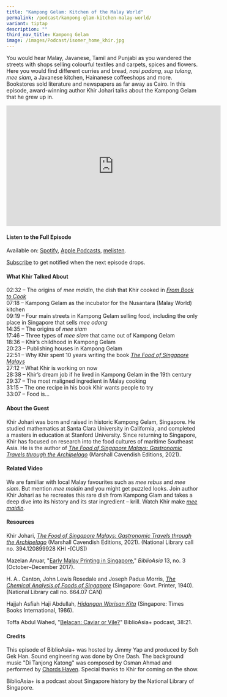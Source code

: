 ```yaml
---
title: "Kampong Gelam: Kitchen of the Malay World"
permalink: /podcast/kampong-glam-kitchen-malay-world/
variant: tiptap
description: ""
third_nav_title: Kampong Gelam
image: /images/Podcast/isomer_home_khir.jpg
---
```

<p>You would hear Malay, Javanese, Tamil and Punjabi as you wandered the
streets with shops selling colourful textiles and carpets, spices and flowers.
Here you would find different curries and bread, <em>nasi padang</em>, <em>sup tulang</em>, <em>mee siam</em>,
a Javanese kitchen, Hainanese coffeeshops and more. Bookstores sold literature
and newspapers as far away as Cairo. In this episode, award-winning author
Khir Johari talks about the Kampong Gelam that he grew up in.</p>
<div class="iframe-wrapper">
<iframe height="315" width="560" allowfullscreen="true" frameborder="0" src="https://www.youtube.com/embed/mpvj57An6_k?si=U7RLFIiJy_oovOE4"></iframe>
</div>
<p></p>
<h4><strong>Listen to the Full Episode</strong></h4>
<p>Available on: <a href="https://open.spotify.com/episode/0tQK0E79lJ1otC0DolQ1F4" rel="noopener noreferrer nofollow" target="_blank">Spotify</a>,
<a href="https://podcasts.apple.com/us/podcast/kampong-glam-kitchen-of-the-malay-world/id1688142751?i=1000654623724" rel="noopener noreferrer nofollow" target="_blank">Apple Podcasts</a>, <a href="https://www.melisten.sg/podcast/playlist/BiblioAsia%2B-2115156/Kampong-Glam--Kitchen-of-the-Malay-World-2440746" rel="noopener noreferrer nofollow" target="_blank">melisten</a>.</p>
<p><a href="https://open.spotify.com/show/66PYiIthr1KqQhJ82XH4DN" rel="noopener noreferrer nofollow" target="_blank"><u>Subscribe</u></a> to
get notified when the next episode drops.</p>
<p></p>
<h4><strong>What Khir Talked About</strong></h4>
<p>02:32 – The origins of <em>mee maidin</em>, the dish that Khir cooked in <em><a href="biblioasia.nlb.gov.sg/videos/mee-maidin/" rel="noopener noreferrer nofollow" target="_blank">From Book to Cook</a></em> 
<br>07:18 – Kampong Gelam as the incubator for the Nusantara (Malay World)
kitchen
<br>09:19 – Four main streets in Kampong Gelam selling food, including the
only place in Singapore that sells <em>mee odong</em> 
<br>14:35 – The origins of <em>mee siam</em> 
<br>17:46 – Three types of <em>mee siam</em> that came out of Kampong Gelam
<br>18:36 – Khir’s childhood in Kampong Gelam
<br>20:23 – Publishing houses in Kampong Gelam
<br>22:51 – Why Khir spent 10 years writing the book&nbsp;<em><a href="https://eservice.nlb.gov.sg/redir/itemdetails?bid=205498204" rel="noopener noreferrer nofollow" target="_blank">The Food of Singapore Malays</a></em> 
<br>27:12 – What Khir is working on now
<br>28:38 – Khir’s dream job if he lived in Kampong Gelam in the 19th century
<br>29:37 – The most maligned ingredient in Malay cooking
<br>31:15 – The one recipe in his book Khir wants people to try
<br>33:07 – Food is…</p>
<h4><strong>About the Guest</strong></h4>
<p>Khir Johari was born and raised in historic Kampong Gelam, Singapore.
He studied mathematics at Santa Clara University in California, and completed
a masters in education at Stanford University. Since returning to Singapore,
Khir has focused on research into the food cultures of maritime Southeast
Asia. He is the author of <em><a href="https://eservice.nlb.gov.sg/redir/itemdetails?bid=205498204" rel="noopener noreferrer" target="_blank"><u>The Food of Singapore Malays: Gastronomic Travels through the Archipelago</u></a></em> (Marshall
Cavendish Editions, 2021).</p>
<p></p>
<h4><strong>Related Video</strong></h4>
<p>We are familiar with local Malay favourites such as <em>mee rebus</em> and <em>mee siam</em>.
But mention <em>mee maidin</em> and you might get puzzled looks. Join author
Khir Johari as he recreates this rare dish from Kampong Glam and takes
a deep dive into its history and its star ingredient – krill. Watch Khir
make <em><a href="https://biblioasia.nlb.gov.sg/videos/mee-maidin/" rel="noopener noreferrer nofollow" target="_blank">mee maidin</a></em>.</p>
<h4><strong>Resources</strong></h4>
<p>Khir Johari, <em><a href="https://eservice.nlb.gov.sg/redir/itemdetails?bid=205498204" rel="noopener noreferrer" target="_blank"><u>The Food of Singapore Malays: Gastronomic Travels through the Archipelago</u></a></em> (Marshall
Cavendish Editions, 2021). (National Library call no. 394.120899928 KHI
-[CUS])</p>
<p>Mazelan Anuar, "<a href="https://biblioasia.nlb.gov.sg/vol-13/issue-3/oct-dec-2017/early-malay-printing/" rel="noopener noreferrer nofollow" target="_blank">Early Malay Printing in Singapore</a>," <em>BiblioAsia </em>13,
no. 3 (October–December 2017).</p>
<p>H. A.. Canton, John Lewis Rosedale and Joseph Padua Morris, <em><a href="https://eservice.nlb.gov.sg/redir/itemdetails?bid=4979976" rel="noopener noreferrer nofollow" target="_blank">The Chemical Analysis of Foods of Singapore</a></em> (Singapore:
Govt. Printer, 1940). (National Library call no. 664.07 CAN)</p>
<p>Hajjah Asfiah Haji Abdullah, <em><a href="https://eservice.nlb.gov.sg/redir/itemdetails?bid=4080178" rel="noopener noreferrer nofollow" target="_blank">Hidangan Warisan Kita</a></em> (Singapore:
Times Books International, 1986).</p>
<p>Toffa Abdul Wahed, "<a href="https://biblioasia.nlb.gov.sg/podcast/belacan/" rel="noopener noreferrer nofollow" target="_blank">Belacan: Caviar or Vile?</a>"
BiblioAsia+ podcast, 38:21.</p>
<p></p>
<h4><strong>Credits</strong></h4>
<p>This episode of BiblioAsia+ was hosted by Jimmy Yap and produced by Soh
Gek Han. Sound engineering was done by One Dash. The background music "Di
Tanjong Katong" was composed by Osman Ahmad and performed by&nbsp;<a href="https://www.youtube.com/watch?v=uA2v7ka5TAI" rel="noopener noreferrer" target="_blank"><u>Chords Haven</u></a>.
Special thanks to Khir for coming on the show.</p>
<p>BiblioAsia+ is a podcast about Singapore history by the National Library
of Singapore.</p>
<p></p>